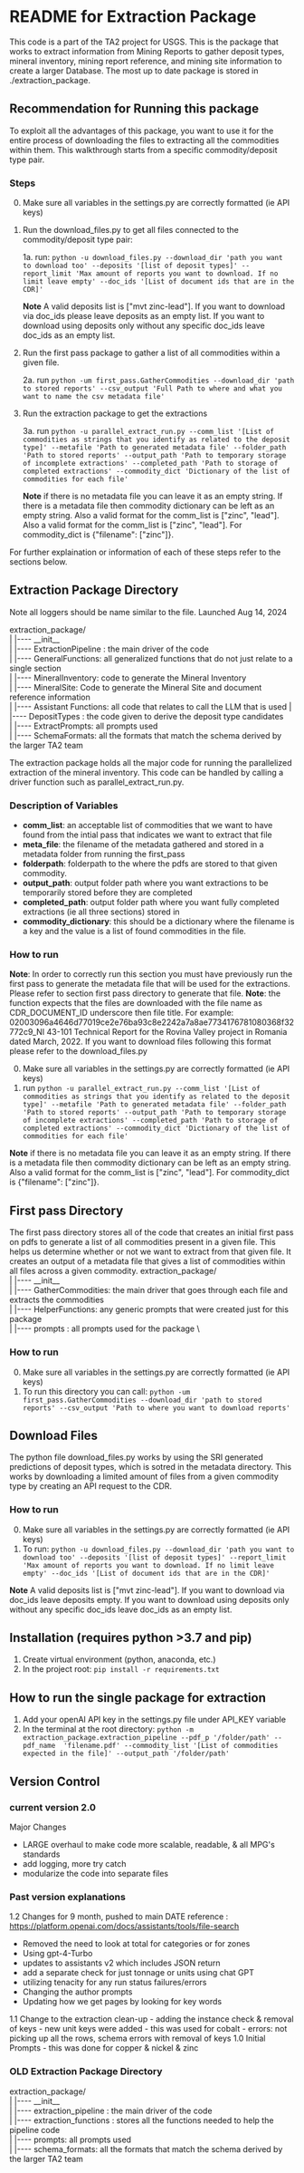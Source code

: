 # README for Extraction Package
This code is a part of the TA2 project for USGS. This is the package that works to extract information from Mining Reports to gather deposit types, mineral inventory, mining report reference, and mining site information to create a larger Database. The most up to date package is stored in ./extraction_package. 


## Recommendation for Running this package
To exploit all the advantages of this package, you want to use it for the entire process of downloading the files to extracting all the commodities within them. This walkthrough starts from a specific commodity/deposit type pair. 
### Steps
0. Make sure all variables in the settings.py are correctly formatted (ie API keys)
1. Run the download_files.py to get all files connected to the commodity/deposit type pair: 

    1a. run: `python -u download_files.py --download_dir 'path you want to download too' --deposits '[list of deposit types]' --report_limit 'Max amount of reports you want to download. If no limit leave empty' --doc_ids '[List of document ids that are in the CDR]'`
    
    **Note** A valid deposits list is ["mvt zinc-lead"]. If you want to download via doc_ids please leave deposits as an empty list. If you want to download using deposits only without any specific doc_ids leave doc_ids as an empty list. 

2. Run the first pass package to gather a list of all commodities within a given file.

    2a. run `python -um first_pass.GatherCommodities --download_dir 'path to stored reports' --csv_output 'Full Path to where and what you want to name the csv metadata file' `

3. Run the extraction package to get the extractions
    
    3a. run `python -u parallel_extract_run.py --comm_list '[List of commodities as strings that you identify as related to the deposit type]' --metafile 'Path to generated metadata file' --folder_path 'Path to stored reports' --output_path 'Path to temporary storage of incomplete extractions' --completed_path 'Path to storage of completed extractions' --commodity_dict 'Dictionary of the list of commodities for each file' `

    **Note** if there is no metadata file you can leave it as an empty string. If there is a metadata file then commodity dictionary can be left as an empty string. Also a valid format for the comm_list is ["zinc", "lead"]. Also a valid format for the comm_list is ["zinc", "lead"]. For commodity_dict is {"filename": ["zinc"]}.

For further explaination or information of each of these steps refer to the sections below. 


## Extraction Package Directory 
Note all loggers should be name similar to the file.
Launched Aug 14, 2024


extraction_package/ \
|    |---- \_\_init\_\_ \
|    |---- ExtractionPipeline : the main driver of the code \
|       |---- GeneralFunctions: all generalized functions that do not just relate to a single section \
|       |---- MineralInventory: code to generate the Mineral Inventory \
|       |---- MineralSite: Code to generate the Mineral Site and document reference information \
|       |---- Assistant Functions: all code that relates to call the LLM that is used
|       |---- DepositTypes : the code given to derive the deposit type candidates \
|       |---- ExtractPrompts: all prompts used \
|       |---- SchemaFormats: all the formats that match the schema derived by the larger TA2 team 

The extraction package holds all the major code for running the parallelized extraction of the mineral inventory. This code can be handled by calling a driver function such as parallel_extract_run.py. 

### Description of Variables
* **comm_list**: an acceptable list of commodities that we want to have found from the intial pass that indicates we want to extract that file
* **meta_file**: the filename of the metadata gathered and stored in a metadata folder from running the first_pass
* **folderpath**: folderpath to the where the pdfs are stored to that given commodity.
* **output_path**: output folder path where you want extractions to be temporarily stored before they are completed
* **completed_path**: output folder path where you want fully completed extractions (ie all three sections) stored in
* **commodity_dictionary**: this should be a dictionary where the filename is a key and the value is a list of found commodities in the file. 

### How to run
**Note**: In order to correctly run this section you must have previously run the first pass to generate the metadata file that will be used for the extractions. Please refer to section first pass directory to generate that file.
**Note**: the function expects that the files are downloaded with the file name as CDR_DOCUMENT_ID underscore then file title. For example: 02003096a4646d77019ce2e76ba93c8e2242a7a8ae7734176781080368f32772c9_NI 43-101 Technical Report for the Rovina Valley project in Romania dated March, 2022. If you want to download files following this format please refer to the download_files.py

0. Make sure all variables in the settings.py are correctly formatted (ie API keys)
1. run `python -u parallel_extract_run.py --comm_list '[List of commodities as strings that you identify as related to the deposit type]' --metafile 'Path to generated metadata file' --folder_path 'Path to stored reports' --output_path 'Path to temporary storage of incomplete extractions' --completed_path 'Path to storage of completed extractions' --commodity_dict 'Dictionary of the list of commodities for each file' `

**Note** if there is no metadata file you can leave it as an empty string. If there is a metadata file then commodity dictionary can be left as an empty string. Also a valid format for the comm_list is ["zinc", "lead"]. For commodity_dict is {"filename": ["zinc"]}.
 
## First pass Directory
The first pass directory stores all of the code that creates an initial first pass on pdfs to generate a list of all commodities present in a given file. This helps us determine whether or not we want to extract from that given file. It creates an output of a metadata file that gives a list of commodities within all files across a given commodity. 
extraction_package/ \
|    |---- \_\_init\_\_ \
|    |---- GatherCommodities: the main driver that goes through each file and extracts the commodities \
|    |---- HelperFunctions: any generic prompts that were created just for this package \
|    |---- prompts : all prompts used for the package \

### How to run
0. Make sure all variables in the settings.py are correctly formatted (ie API keys) 
1. To run this directory you can call:  `python -um first_pass.GatherCommodities --download_dir 'path to stored reports' --csv_output 'Path to where you want to download reports'`

## Download Files
The python file download_files.py works by using the SRI generated predictions of deposit types, which is sotred in the metadata directory. This works by downloading a limited amount of files from a given commodity type by creating an API request to the CDR.

### How to run
0. Make sure all variables in the settings.py are correctly formatted (ie API keys) 
1. To run: `python -u download_files.py --download_dir 'path you want to download too' --deposits '[list of deposit types]' --report_limit 'Max amount of reports you want to download. If no limit leave empty' --doc_ids '[List of document ids that are in the CDR]' `

**Note** A valid deposits list is ["mvt zinc-lead"]. If you want to download via doc_ids leave deposits empty. If you want to download using deposits only without any specific doc_ids leave doc_ids as an empty list. 

## Installation (requires python >3.7 and pip)
1. Create virtual environment (python, anaconda, etc.)
2. In the project root: `pip install -r requirements.txt`


## How to run the single package for extraction
1. Add your openAI API key in the settings.py file under API_KEY variable
2. In the terminal at the root directory: `python -m extraction_package.extraction_pipeline --pdf_p '/folder/path' --pdf_name  'filename.pdf' --commodity_list '[List of commodities expected in the file]' --output_path '/folder/path' `

## Version Control
### current version 2.0
Major Changes
- LARGE overhaul to make code more scalable, readable, & all MPG's standards
- add logging, more try catch
- modularize the code into separate files

### Past version explanations
1.2 Changes for 9 month, pushed to main DATE
reference : https://platform.openai.com/docs/assistants/tools/file-search
- Removed the need to look at total for categories or for zones
- Using gpt-4-Turbo
- updates to assistants v2 which includes JSON return
- add a separate check for just tonnage or units using chat GPT
- utilizing tenacity for any run status failures/errors
- Changing the author prompts
- Updating how we get pages by looking for key words


1.1 Change to the extraction clean-up
    - adding the instance check & removal of keys
    - new unit keys were added
    - this was used for cobalt
    - errors: not picking up all the rows, schema errors with removal of keys
1.0 Initial Prompts
    - this was done for copper & nickel & zinc


### OLD Extraction Package Directory 
extraction_package/ \
|    |---- \_\_init\_\_ \
| |---- extraction_pipeline : the main driver of the code \
|    |---- extraction_functions : stores all the functions needed to help the pipeline code \
|    |---- prompts: all prompts used \
|    |---- schema_formats: all the formats that match the schema derived by the larger TA2 team 
